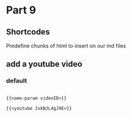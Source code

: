 # Part 9
## Shortcodes
Predefine chunks of html to insert on our md files

## add a youtube video
### default


```hugo

{{name-param videoID>}}

{{<youtube 2xkNJL4gJ9E>}}

```
